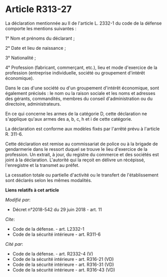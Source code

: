 # Article R313-27

La déclaration mentionnée au II de l'article L. 2332-1 du code de la défense comporte les mentions suivantes :

1° Nom et prénoms du déclarant ;

2° Date et lieu de naissance ;

3° Nationalité ;

4° Profession (fabricant, commerçant, etc.), lieu et mode d'exercice de la profession (entreprise individuelle, société ou
groupement d'intérêt économique).

Dans le cas d'une société ou d'un groupement d'intérêt économique, sont également précisés : le nom ou la raison sociale et
les noms et adresses des gérants, commandités, membres du conseil d'administration ou du directoire, administrateurs.

En ce qui concerne les armes de la catégorie D, cette déclaration ne s'applique qu'aux armes des a, b, c, h et i de cette
catégorie.

La déclaration est conforme aux modèles fixés par l'arrêté prévu à l'article R. 311-6.

Cette déclaration est remise au commissariat de police ou à la brigade de gendarmerie dans le ressort duquel se trouve le
lieu d'exercice de la profession. Un extrait, à jour, du registre du commerce et des sociétés est joint à la déclaration.
L'autorité qui la reçoit en délivre un récépissé, l'enregistre et la transmet au préfet.

La cessation totale ou partielle d'activité ou le transfert de l'établissement sont déclarés selon les mêmes modalités.

**Liens relatifs à cet article**

_Modifié par_:

  - Décret n°2018-542 du 29 juin 2018 - art. 11

_Cite_:

  - Code de la défense. - art. L2332-1
  - Code de la sécurité intérieure - art. R311-6

_Cité par_:

  - Code de la défense. - art. R2332-4 (V)
  - Code de la sécurité intérieure - art. R316-21 (VD)
  - Code de la sécurité intérieure - art. R316-31 (VD)
  - Code de la sécurité intérieure - art. R316-43 (VD)
